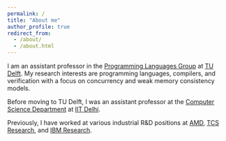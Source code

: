 ```yaml
---
permalink: /
title: "About me"
author_profile: true
redirect_from: 
  - /about/
  - /about.html
---
```


I am an assistant professor in the [Programming Languages Group](https://pl.ewi.tudelft.nl) at [TU Delft](https://www.tudelft.nl). My research interests are programming languages, compilers, and verification with a focus on concurrency and weak memory consistency models.

Before moving to TU Delft, I was an assistant professor at the [Computer Science Department](https://www.cse.iitd.ernet.in) at [IIT Delhi](https://home.iitd.ac.in). 

Previously, I have worked at various industrial R&D positions at [AMD](https://www.amd.com/), [TCS Research](https://en.wikipedia.org/wiki/Tata_Research_Development_and_Design_Centre), and [IBM Research](http://www.research.ibm.com/labs/india/).
